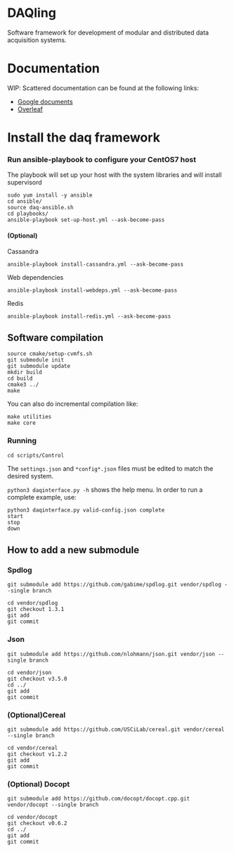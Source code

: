 # DAQling

Software framework for development of modular and distributed data acquisition systems.

# Documentation
WIP: Scattered documentation can be found at the following links:
- [Google documents][drive]
- [Overleaf][overleaf]

[drive]: <https://drive.google.com/drive/folders/1sMiRltFLZY9HFLqsrGpXrNlBZx4Yx3qN?usp=sharing>
[overleaf]: <https://www.overleaf.com/9291872198hhwbjgmdstpv>

# Install the daq framework
### Run ansible-playbook to configure your CentOS7 host
The playbook will set up your host with the system libraries and will install supervisord

    sudo yum install -y ansible
    cd ansible/
    source daq-ansible.sh
    cd playbooks/
    ansible-playbook set-up-host.yml --ask-become-pass

#### (Optional)
Cassandra

    ansible-playbook install-cassandra.yml --ask-become-pass

Web dependencies

    ansible-playbook install-webdeps.yml --ask-become-pass

Redis

    ansible-playbook install-redis.yml --ask-become-pass


## Software compilation

    source cmake/setup-cvmfs.sh
    git submodule init
    git submodule update
    mkdir build
    cd build
    cmake3 ../
    make

You can also do incremental compilation like:

    make utilities
    make core

### Running

    cd scripts/Control

The `settings.json` and `*config*.json` files must be edited to match the desired system.

`python3 daqinterface.py -h` shows the help menu. In order to run a complete example, use:

    python3 daqinterface.py valid-config.json complete
    start
    stop
    down

## How to add a new submodule
### Spdlog

    git submodule add https://github.com/gabime/spdlog.git vendor/spdlog --single branch

    cd vendor/spdlog
    git checkout 1.3.1
    git add
    git commit

### Json

    git submodule add https://github.com/nlohmann/json.git vendor/json --single branch

    cd vendor/json
    git checkout v3.5.0
    cd ../
    git add
    git commit


### (Optional)Cereal

    git submodule add https://github.com/USCiLab/cereal.git vendor/cereal --single branch

    cd vendor/cereal
    git checkout v1.2.2
    git add
    git commit

### (Optional) Docopt

    git submodule add https://github.com/docopt/docopt.cpp.git vendor/docopt --single branch

    cd vendor/docopt
    git checkout v0.6.2
    cd ../
    git add
    git commit